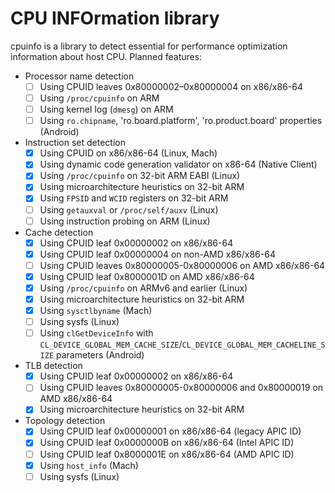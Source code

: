 # CPU INFOrmation library

cpuinfo is a library to detect essential for performance optimization information about host CPU. Planned features:

- Processor name detection
  - [ ] Using CPUID leaves 0x80000002–0x80000004 on x86/x86-64
  - [ ] Using `/proc/cpuinfo` on ARM
  - [ ] Using kernel log (`dmesg`) on ARM
  - [ ] Using `ro.chipname`, 'ro.board.platform', 'ro.product.board' properties (Android)
- Instruction set detection
  - [x] Using CPUID on x86/x86-64 (Linux, Mach)
  - [x] Using dynamic code generation validator on x86-64 (Native Client)
  - [x] Using `/proc/cpuinfo` on 32-bit ARM EABI (Linux)
  - [x] Using microarchitecture heuristics on 32-bit ARM
  - [x] Using `FPSID` and `WCID` registers on 32-bit ARM
  - [ ] Using `getauxval` or `/proc/self/auxv` (Linux)
  - [ ] Using instruction probing on ARM (Linux)
- Cache detection
  - [x] Using CPUID leaf 0x00000002 on x86/x86-64
  - [x] Using CPUID leaf 0x00000004 on non-AMD x86/x86-64
  - [ ] Using CPUID leaves 0x80000005-0x80000006 on AMD x86/x86-64
  - [x] Using CPUID leaf 0x8000001D on AMD x86/x86-64
  - [x] Using `/proc/cpuinfo` on ARMv6 and earlier (Linux)
  - [x] Using microarchitecture heuristics on 32-bit ARM
  - [x] Using `sysctlbyname` (Mach)
  - [ ] Using sysfs (Linux)
  - [ ] Using `clGetDeviceInfo` with `CL_DEVICE_GLOBAL_MEM_CACHE_SIZE`/`CL_DEVICE_GLOBAL_MEM_CACHELINE_SIZE` parameters (Android)
- TLB detection
  - [x] Using CPUID leaf 0x00000002 on x86/x86-64
  - [ ] Using CPUID leaves 0x80000005-0x80000006 and 0x80000019 on AMD x86/x86-64
  - [x] Using microarchitecture heuristics on 32-bit ARM
- Topology detection
  - [x] Using CPUID leaf 0x00000001 on x86/x86-64 (legacy APIC ID)
  - [x] Using CPUID leaf 0x0000000B on x86/x86-64 (Intel APIC ID)
  - [ ] Using CPUID leaf 0x8000001E on x86/x86-64 (AMD APIC ID)
  - [x] Using `host_info` (Mach)
  - [ ] Using sysfs (Linux)

